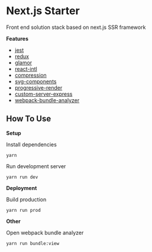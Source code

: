 # Next.js Starter
Front end solution stack based on next.js SSR framework

**Features**

* [jest](https://github.com/zeit/next.js/tree/master/examples/with-jest)
* [redux](https://github.com/zeit/next.js/tree/master/examples/with-redux)
* [glamor](https://github.com/zeit/next.js/tree/master/examples/with-glamor)
* [react-intl](https://github.com/zeit/next.js/tree/master/examples/with-react-intl)
* [compression](https://www.npmjs.com/package/compression)
* [svg-components](https://github.com/zeit/next.js/tree/master/examples/svg-components)
* [progressive-render](https://github.com/zeit/next.js/tree/master/examples/progressive-render)
* [custom-server-express](https://github.com/zeit/next.js/tree/master/examples/custom-server-express)
* [webpack-bundle-analyzer](https://github.com/zeit/next.js/tree/master/examples/with-webpack-bundle-analyzer)

## How To Use

**Setup**

Install dependencies

```
yarn
```

Run development server

```
yarn run dev
```

**Deployment**

Build production

```
yarn run prod
```

**Other**

Open webpack bundle analyzer

```
yarn run bundle:view
```
